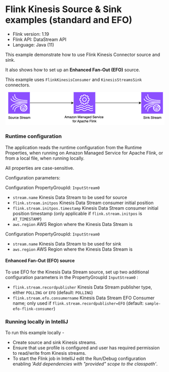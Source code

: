 # Flink Kinesis Source & Sink examples (standard and EFO)

* Flink version: 1.19
* Flink API: DataStream API
* Language: Java (11)


This example demonstrate how to use Flink Kinesis Connector source and sink.

It also shows how to set up an **Enhanced Fan-Out (EFO)** source.

This example uses `FlinkKinesisConsumer` and `KinesisStreamsSink` connectors.

![Flink Example](images/flink-kinesis-example.png)
### Runtime configuration

The application reads the runtime configuration from the Runtime Properties, when running on Amazon Managed Service for Apache Flink,
or from a local file, when running locally.

All properties are case-sensitive.

Configuration parameters:

Configuration PropertyGroupId: `InputStream0`

* `stream.name` Kinesis Data Stream to be used for source
* `flink.stream.initpos` Kinesis Data Stream consumer initial position
* `flink.stream.initpos.timestamp` Kinesis Data Stream consumer initial position timestamp (only applicable if `flink.stream.initpos` is `AT_TIMESTAMP`)
* `aws.region` AWS Region where the Kinesis Data Stream is

Configuration PropertyGroupId: `InputStream0`

* `stream.name` Kinesis Data Stream to be used for sink
* `aws.region` AWS Region where the Kinesis Data Stream is

#### Enhanced Fan-Out (EFO) source

To use EFO for the Kinesis Data Stream source, set up two additional configuration parameters in the PropertyGroupId `InputStream0` :

* `flink.stream.recordpublisher` Kinesis Data Stream publisher type, either `POLLING` or `EFO` (default: `POLLING`)
* `flink.stream.efo.consumername` Kinesis Data Stream EFO Consumer name; only used if `flink.stream.recordpublisher=EFO` (default: `sample-efo-flink-consumer`)

### Running locally in IntelliJ
To run this example locally -
* Create source and sink Kinesis streams. 
* Ensure that use profile is configured and user has required permission to read/write from Kinesis streams. 
* To start the Flink job in IntelliJ edit the Run/Debug configuration enabling *'Add dependencies with "provided" scope to the classpath'*.